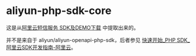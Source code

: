 # aliyun-php-sdk-core

这是从[阿里云短信服务 SDK及DEMO下载](https://help.aliyun.com/document_detail/55359.html) 中提取出来的。

并不是来自于 aliyun/aliyun-openapi-php-sdk，后者参见 [快速开始_PHP SDK_阿里云SDK开发指南-阿里云](https://help.aliyun.com/document_detail/53111.html)。